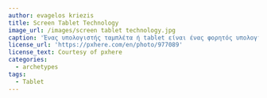 ```yaml
---
author: evagelos kriezis
title: Screen Tablet Technology
image_url: /images/screen tablet technology.jpg
caption: 'Ένας υπολογιστής ταμπλέτα ή tablet είναι ένας φορητός υπολογιστής και είναι σε μέγεθος μεγαλύτερος από ένα κινητό τηλέφωνο, με ενσωματωμένη μια επίπεδη οθόνη αφής και κυρίως λειτουργεί αγγίζοντας την οθόνη αντί να χρησιμοποιεί ένα φυσικό πληκτρολόγιο. Χρησιμοποιεί την οθόνη σαν εικονικό πληκτρολόγιο.'
license_url: 'https://pxhere.com/en/photo/977089'
license_text: Courtesy of pxhere
categories:
  - archetypes
tags:
  - Tablet
---
```

